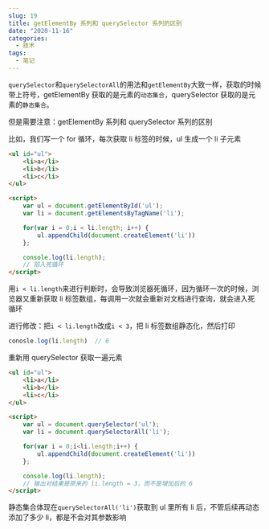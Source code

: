 ```yaml
---
slug: 19
title: getElementBy 系列和 querySelector 系列的区别
date: "2020-11-16"
categories: 
  - 技术
tags: 
  - 笔记
---
```


`querySelector`和`querySelectorAll`的用法和`getElementBy`大致一样，获取的时候带上符号，getElementBy 获取的是元素的`动态集合`，querySelector 获取的是元素的`静态集合`。


<red>但是需要注意：getElementBy 系列和 querySelector 系列的区别</red>

比如，我们写一个 for 循环，每次获取 li 标签的时候，ul 生成一个 li 子元素

```html
<ul id="ul">
    <li>a</li>
    <li>b</li>
    <li>c</li>
</ul>

<script>
    var ul = document.getElementById('ul');
    var li = document.getElementsByTagName('li');

    for(var i = 0;i < li.length; i++) {
        ul.appendChild(document.createElement('li'))
    };

    console.log(li.length);
    // 陷入死循环
</script>
```

用`i < li.length`来进行判断时，会导致浏览器死循环，因为循环一次的时候，浏览器又重新获取 li 标签数组，每调用一次就会重新对文档进行查询，就会进入死循环

进行修改：把`i < li.length`改成`i < 3`，把 li 标签数组静态化，然后打印

```js
conosle.log(li.length)  // 6
```

<red>重新用 querySelector 获取一遍元素</red>

```html
<ul id="ul">
    <li>a</li>
    <li>b</li>
    <li>c</li>
</ul>

<script>
    var ul = document.querySelector('ul');
    var li = document.querySelectorAll('li');

    for(var i = 0;i<li.length;i++) {
        ul.appendChild(document.createElement('li'))
    };

    console.log(li.length);
    // 输出对结果是原来的 li.length = 3，而不是增加后的 6
</script>
```

静态集合体现在`querySelectorAll('li')`获取到 ul 里所有 li 后，不管后续再动态添加了多少 li，都是不会对其参数影响